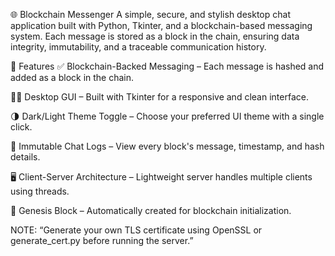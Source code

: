 🌐 Blockchain Messenger
A simple, secure, and stylish desktop chat application built with Python, Tkinter, and a blockchain-based messaging system. Each message is stored as a block in the chain, ensuring data integrity, immutability, and a traceable communication history.

🚀 Features
✅ Blockchain-Backed Messaging – Each message is hashed and added as a block in the chain.

🧑‍💻 Desktop GUI – Built with Tkinter for a responsive and clean interface.

🌗 Dark/Light Theme Toggle – Choose your preferred UI theme with a single click.

🔐 Immutable Chat Logs – View every block's message, timestamp, and hash details.

🖥️ Client-Server Architecture – Lightweight server handles multiple clients using threads.

📜 Genesis Block – Automatically created for blockchain initialization.

NOTE: “Generate your own TLS certificate using OpenSSL or generate_cert.py before running the server.”
